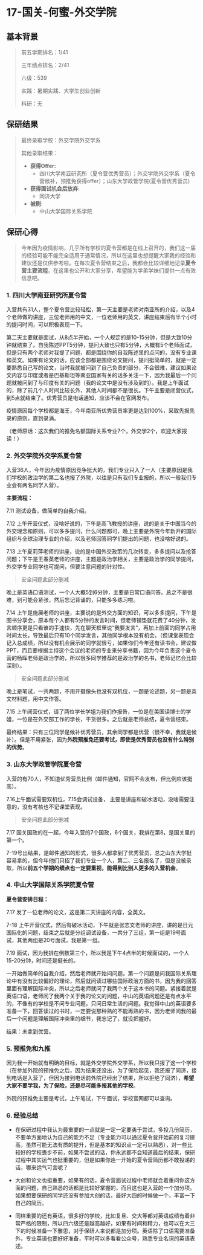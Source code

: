# 17-国关-何蜜-外交学院



## 基本背景

> 前五学期排名：1/41
>
> 三年绩点排名：2/41
>
> 六级：539
>
> 实践：暑期实践、大学生创业创新
>
> 科研：无



## 保研结果

> 最终录取学校：外交学院外交学系
>
> 其他录取结果：
>
> * **获得Offer:**
>   * 四川大学南亚研究所（夏令营优秀营员）；外交学院外交学系（夏令营候补，预推免获得offer）；山东大学政管学院(夏令营优秀营员)
> * **获得面试机会后放弃:**
>   * 同济大学
> * **被刷**:
>   * 中山大学国际关系学院



## 保研心得

> 今年因为疫情影响，几乎所有学校的夏令营都是在线上召开的，我们这一届的经验可能不能完全适用于通常情况，所以在这里也想提醒大家我的经验和建议还是仅供参考啦。在每次夏令营结束之后，我都会比较详细地记录**夏令营主要流程**，在这里也公开和大家分享，希望能为学弟学妹们提供一点有效信息吧。



### 1. 四川大学南亚研究所夏令营

入营共有31人，整个夏令营比较轻松，第一天主要是老师对南亚所的介绍，以及4个老师做的讲座，三位老师用的中文，一位老师用的英文，讲座结束后有半个小时的提问时间，可以积极表现一下。

第二天主要就是面试，从8点半开始，一个人规定的是10-15分钟，但是大致10分钟就结束了。自我陈述PPT5分钟，提问大致也只有5分钟，大概有5个老师面试，但是只有两个老师对我提了问题，都是围绕你的自我陈述里的点问的，没有专业课和英文。如果有论文的话，应该全部都是围绕论文提问，提问挺简单的，就是一定要熟悉自己写的论文，当时我就被问到了自己负责的部分，不会很难，建议如果论文内容与印度或者是巴基斯坦等南亚国家有关的话多关注一下，因为我最后一个问题就被问到了与印度有关的问题（我的论文中是没有涉及到的）。我是上午面试的，除了前几个人时间比较长外，其他人时间都不是很长。下午主要是闭营仪式，到5点就结束了。优秀营员是电话通知，应该不会在官网发布。

疫情原因每个学校都是海王，今年南亚所优秀营员率更是达到100%，采取先报先录的原则，直到录满。

（老师原话：这次我们的推免名额国际关系专业7个，外交学2个，欢迎大家报读！）



### 2. 外交学院外交学系夏令营

入营36人，今年因为疫情原因竞争挺大的，我们专业只入了一人（主要原因是我们学校的政治学的第二名也报了外院，以往是只有我们专业报的，所以一般我们专业会有两名同学入营）。

**主要流程：**

7.11 测试设备，做简单的自我介绍。

7.12 上午开营仪式，没啥好说的，下午是高飞教授的讲座，说的是关于中国当今的外交理念和原则，可以多多提问，什么问题都可，晚上主要是外院今年新开的国际组织与全球治理专业的介绍，以及老师回答同学们提出的问题，也没啥好说的。

7.13 上午夏莉萍老师的讲座，说的是中国外交政策的几次转变，多多提问以及抢答问题；下午是王春英老师的讲座，主题是政治学相关，主要是政治学的同学提问，外交学专业同学也可提问，但要注意问题的针对性。

> 安全问题此部分删减

晚上是英语口语测试，一个人大概5到6分钟，主要是日常口语问答。总之不是很难，到可能会紧张，然后忘记背诵的，只能多多练习啦。

7.14 上午是施展老师的讲座，主要说的是外交方面的知识，可以多多提问，下午是图书分享会，原本每个人都有5分钟的发言时间，但老师铺垫就花费了40分钟，发言顺序更是只看谁的手速快，先在聊天框里说“我要发言”，再加上前面的同学占用时间太长，导致最后只有10个同学发言，其他同学根本没有机会。（但课堂表现会记入总成绩，所以没有机会展示的同学就很亏，如果你们今年还有读书会，建议做PPT，而且要根据主持这个会议的老师的专业来分享书籍，因为今年负责这个夏令营的杨晖老师是政治学的，所以很多同学推荐的是政治学的名书，老师记忆会比较深刻）。

> 安全问题此部分删减

晚上是笔试，一共两题，不用开摄像头也没有双机位，一题是论述题，另一题是英文材料题，用中文作答。

 7.15 上午闭营仪式，请了两位学长学姐为我们作报告，一位是在美国读博士的学姐，一位是在外交部工作的学长，干货很多。之后就是老师总结，夏令营结束。

最终结果：只有三位同学是候补优秀营员，其余同学都是优营（很不幸，我就是候补）。但是不用紧张，因为**外院预推免还要考试，即使是优秀营员也没有什么特别的优势**。



### 3. 山东大学政管学院夏令营

入营的有70人，不知道优秀营员比例（邮件通知，官网不会发布，但比例应该挺高）。

7.16上午面试需要双机位，7.15会调试设备， 主要是讲座和破冰活动，没啥需要注意的，没有考核也不记课堂表现。

> 安全问题此部分删减

7.17 国关国政的在一起，今年入营的7个国政，6个国关，我排在第8，是国关里的第一个。

7-19号出结果，是邮件通知的形式，很多人都拿到了优秀营员，总之山东大学挺容易拿的，但今年他们只招了我们专业一个人，第二、三名报名了，但是没被录取，所以**前五个学期的绩点也一定要重视，能得到比别人更多的入营机会**。



### 4. 中山大学国际关系学院夏令营

**夏令营安排日程：**

7.17 发了一位老师的论文，这是第二天讲座的内容，全英文。

7-18 上午开营仪式，然后有破冰活动，下午就是张志文老师的讲座，讲的是日元国际化的问题，结束之后就是分组调试设备，一共分了三组，第一组是19号面试，其他两组是20号面试，我是第一组。

7.19 面试，因为我排在倒数第三个，所以我是下午4点半的时候面试的，一个人15-20分钟，时间还是挺长的。

一开始做简单的自我介绍，然后老师就开始问问题。第一个问题是问我国际关系理论中有没有比较偏好的理论，然后就问读过哪些国际政治方面的书，因为我的回答里面有理解国际冲突，所以之后老师就问了我两个关于这本书的问题。紧接着就是英语口语，老师问了我两个关于我的论文的问题，中山的英语问题还是有点水平的，不像有的学校是不问专业问题，只问日常生活的问题。我觉得中山的英语要多准备一下，回答读过的书时，一定要说那种熟的不能再熟的书，因为老师问我的最后一个问题是理解国际冲突里的细节，我忘记了，就没把握好。

 结果：未拿到优营。



### 5. 预推免和九推

因为我一开始就有明确的目标，就是外交学院外交学系，所以我只报了这一个学校（在参加外院的预推免之后，因为结果还没出，为了保险起见，我还报了同济，接到电话是入营了，但因为接到电话前外院已经出了结果，所以拒绝了同济），**希望大家不要学我，为了保险，还是尽可能多报其他的学校**。

外院的预推免主要是考试，上午笔试，下午面试，学校官网都可以查询。



### 6. 经验总结

* 在保研过程中我认为最重要的一点就是一定一定要勇于尝试，多投几份简历，不要单方面地认为自己的能力不足（专业能力可以通过夏令营开始前的复习提高，虽然可能无法有质的提升，但是基本的知识点一定可以熟悉），对一些比较好的学校畏步不前，如果不尝试的话，你永远都不会知道最后的结果，保研过程中其实运气也挺重要的，但是如果你连一开始的夏令营简历都不敢投递的话，哪来运气可言呢？

* 大创和论文也挺重要，如果有的话，夏令营面试过程中老师就会着重问你这方面的问题，自己熟悉的话都是比较好掌握的，而且这也是入营的一个加分项。如果想要保研的同学还没有参加大创的话，最好大四的时候做一个，丰富一下自己的简历。
* 同样重要的还有英语，很多好的学校，比如复旦、交大等都对英语成绩有着非常严格的限制，所以四六级还是越高越好，如果有时间和精力，也可以在大三下的时候准备一下雅思，对于保研人来说都是加分项。英语除了口语需要准备外，专业英语也要好好准备，平时可以多看看公众号，熟悉专业名词的英语表述。

